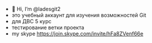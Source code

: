 - 👋 Hi, I’m @ladesgit2
- это учебный аккаунт для изучения возможностей Git
- для ДВС 5 курс
- тестирование ветки проекта
- my skype    https://join.skype.com/invite/hFa8ZVenf66e

<!---
ladesgit2/ladesgit2 is a ✨ special ✨ repository because its `README.md` (this file) appears on your GitHub profile.
You can click the Preview link to take a look at your changes.
--->
